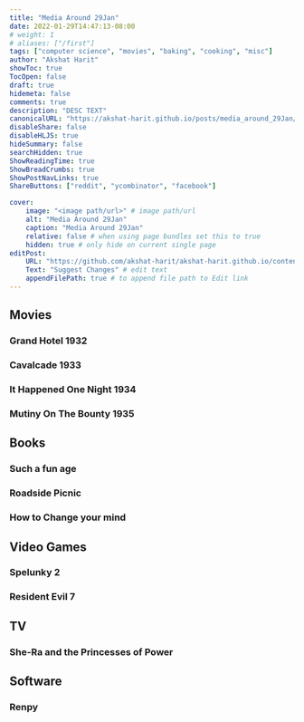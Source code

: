```yaml
---
title: "Media Around 29Jan"
date: 2022-01-29T14:47:13-08:00
# weight: 1
# aliases: ["/first"]
tags: ["computer science", "movies", "baking", "cooking", "misc"]
author: "Akshat Harit"
showToc: true
TocOpen: false
draft: true
hidemeta: false
comments: true
description: "DESC TEXT"
canonicalURL: "https://akshat-harit.github.io/posts/media_around_29Jan/"
disableShare: false
disableHLJS: true
hideSummary: false
searchHidden: true
ShowReadingTime: true
ShowBreadCrumbs: true
ShowPostNavLinks: true
ShareButtons: ["reddit", "ycombinator", "facebook"]

cover:
    image: "<image path/url>" # image path/url
    alt: "Media Around 29Jan"
    caption: "Media Around 29Jan"
    relative: false # when using page bundles set this to true
    hidden: true # only hide on current single page
editPost:
    URL: "https://github.com/akshat-harit/akshat-harit.github.io/content"
    Text: "Suggest Changes" # edit text
    appendFilePath: true # to append file path to Edit link
---
```


## Movies

### Grand Hotel 1932

### Cavalcade 1933

### It Happened One Night 1934

### Mutiny On The Bounty 1935

## Books

### Such a fun age

### Roadside Picnic

### How to Change your mind

## Video Games

### Spelunky 2

### Resident Evil 7

## TV

### She-Ra and the Princesses of Power

## Software

### Renpy
